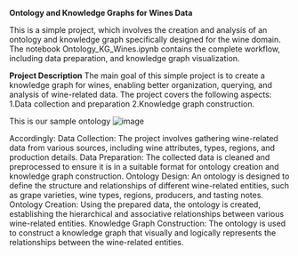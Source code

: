 **Ontology and Knowledge Graphs for Wines Data**

This is a simple project, which involves the creation and analysis of an ontology and knowledge graph specifically designed for the wine domain. 
The notebook Ontology_KG_Wines.ipynb contains the complete workflow, including data preparation, and knowledge graph visualization.

**Project Description** 
The main goal of this simple project is to create a knowledge graph for wines, enabling better organization, querying, and analysis of wine-related data. 
The project covers the following aspects:
1.Data collection and preparation
2.Knowledge graph construction.

This is our sample ontology 
![image](https://github.com/user-attachments/assets/23920f20-5e85-44cd-9283-21b03a7bcca3)

Accordingly: 
Data Collection: The project involves gathering wine-related data from various sources, including wine attributes, types, regions, and production details.
Data Preparation: The collected data is cleaned and preprocessed to ensure it is in a suitable format for ontology creation and knowledge graph construction.
Ontology Design: An ontology is designed to define the structure and relationships of different wine-related entities, such as grape varieties, wine types, regions, producers, and tasting notes.
Ontology Creation: Using the prepared data, the ontology is created, establishing the hierarchical and associative relationships between various wine-related entities.
Knowledge Graph Construction: The ontology is used to construct a knowledge graph that visually and logically represents the relationships between the wine-related entities.


